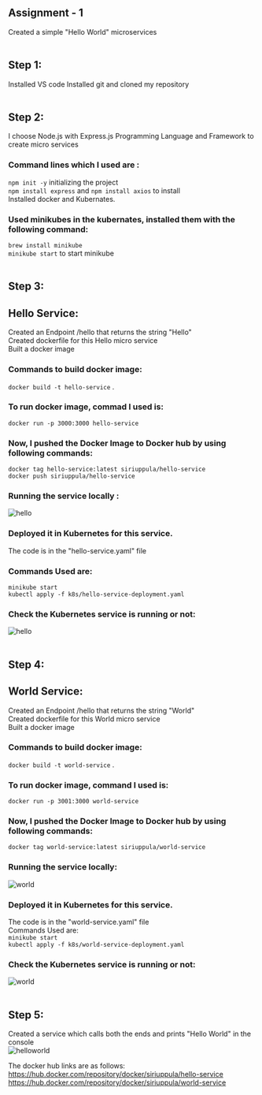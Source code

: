 ## Assignment - 1 </br>
Created a simple "Hello World" microservices </br>
</br>
## Step 1: </br>
Installed VS code
Installed git and cloned my repository</br>
</br>
## Step 2: </br>
I choose Node.js with Express.js Programming Language and Framework to create micro services </br>
### Command lines which I used are  : </br>
```npm init -y``` initializing the project <br>
```npm install express``` and ```npm install axios``` to install </br>
Installed docker and Kubernates.</br>
### Used minikubes in the kubernates, installed them with the following command:</br>
```brew install minikube``` </br>
```minikube start``` to start minikube </br>
</br>
## Step 3: </br>
## Hello Service: </br>
Created an Endpoint /hello that returns the string "Hello" </br>
Created dockerfile for this Hello micro service</br>
Built a docker image </br>
### Commands to build docker image:</br>
```docker build -t hello-service``` .</br>
### To run docker image, commad I used is:</br>
```docker run -p 3000:3000 hello-service```</br>
### Now, I pushed the Docker Image to Docker hub by using following commands:</br>
```docker tag hello-service:latest siriuppula/hello-service``` </br>
```docker push siriuppula/hello-service``` </br>
### Running the service locally : </br>
![hello](images/hello.png) </br>
### Deployed it in Kubernetes for this service. </br>
The code is in the "hello-service.yaml" file </br>
### Commands Used are: </br>
```minikube start``` </br>
```kubectl apply -f k8s/hello-service-deployment.yaml``` </br>
### Check the Kubernetes service is running or not:</br>
![hello](images/Khello.png) </br>
</br>
## Step 4: </br>
## World Service: </br>
Created an Endpoint /hello that returns the string "World" </br>
Created dockerfile for this World micro service</br>
Built a docker image </br>
### Commands to build docker image:</br>
```docker build -t world-service``` .</br>
### To run docker image, command I used is:</br>
```docker run -p 3001:3000 world-service```</br>
### Now, I pushed the Docker Image to Docker hub by using following commands:</br>
```docker tag world-service:latest siriuppula/world-service``` </br>
### Running the service locally:</br>
![world](images/world.jpeg) </br>
### Deployed it in Kubernetes for this service. </br>
The code is in the "world-service.yaml" file </br>
Commands Used are: </br>
```minikube start``` </br>
```kubectl apply -f k8s/world-service-deployment.yaml``` </br>
### Check the Kubernetes service is running or not:</br>
![world](images/kWorld.png) </br>
</br>
## Step 5: </br>
Created a service which calls both the ends and prints "Hello World" in the console </br>
![helloworld](images/helloworld.png)</br>


The docker hub links are as follows:
https://hub.docker.com/repository/docker/siriuppula/hello-service
https://hub.docker.com/repository/docker/siriuppula/world-service











